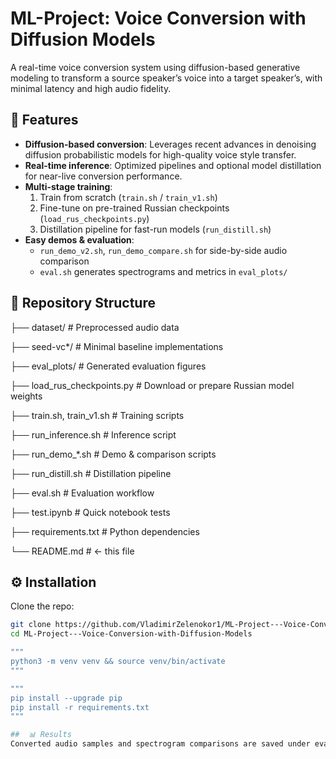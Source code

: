 # ML-Project: Voice Conversion with Diffusion Models

A real-time voice conversion system using diffusion-based generative modeling to transform a source speaker’s voice into a target speaker’s, with minimal latency and high audio fidelity.

## 🚀 Features

- **Diffusion-based conversion**: Leverages recent advances in denoising diffusion probabilistic models for high-quality voice style transfer.  
- **Real-time inference**: Optimized pipelines and optional model distillation for near-live conversion performance.  
- **Multi-stage training**:  
  1. Train from scratch (`train.sh` / `train_v1.sh`)  
  2. Fine-tune on pre-trained Russian checkpoints (`load_rus_checkpoints.py`)  
  3. Distillation pipeline for fast-run models (`run_distill.sh`)  
- **Easy demos & evaluation**:  
  - `run_demo_v2.sh`, `run_demo_compare.sh` for side-by-side audio comparison  
  - `eval.sh` generates spectrograms and metrics in `eval_plots/`

## 📁 Repository Structure
├── dataset/ # Preprocessed audio data

├── seed-vc*/ # Minimal baseline implementations

├── eval_plots/ # Generated evaluation figures

├── load_rus_checkpoints.py # Download or prepare Russian model weights

├── train.sh, train_v1.sh # Training scripts

├── run_inference.sh # Inference script

├── run_demo_*.sh # Demo & comparison scripts

├── run_distill.sh # Distillation pipeline

├── eval.sh # Evaluation workflow

├── test.ipynb # Quick notebook tests

├── requirements.txt # Python dependencies

└── README.md # ← this file


## ⚙️ Installation

Clone the repo:  
   ```bash
   git clone https://github.com/VladimirZelenokor1/ML-Project---Voice-Conversion-with-Diffusion-Models.git
   cd ML-Project---Voice-Conversion-with-Diffusion-Models

"""
python3 -m venv venv && source venv/bin/activate
"""

"""
pip install --upgrade pip
pip install -r requirements.txt
"""

##  📊 Results
Converted audio samples and spectrogram comparisons are saved under eval_plots/. Check the demo scripts for side-by-side WAV outputs.



